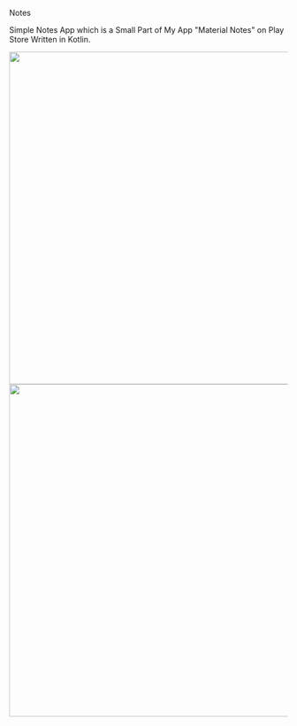 Notes 

Simple Notes App which is a Small Part of My App "Material Notes" on Play Store Written in Kotlin.

<img height="600" src="https://cloud.githubusercontent.com/assets/9977126/16256721/9ffc271e-3871-11e6-88c5-7f174ef8f48d.png"/>
<img height="600" src="https://cloud.githubusercontent.com/assets/9977126/16256730/a868c376-3871-11e6-871d-7ecd4e1124bd.png"/>
